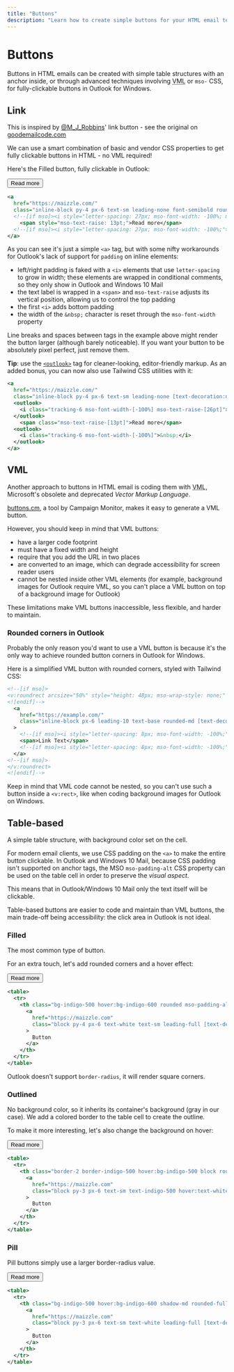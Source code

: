 ```yaml
---
title: "Buttons"
description: "Learn how to create simple buttons for your HTML email templates in Maizzle"
---
```


# Buttons

Buttons in HTML emails can be created with simple table structures with an anchor inside, or through advanced techniques involving <abbr title="Vector Markup Language">VML</abbr> or `mso-` CSS, for fully-clickable buttons in Outlook for Windows.

## Link

<Alert>This is inspired by <a href="https://twitter.com/M_J_Robbins">@M_J_Robbins</a>' link button - see the original on <a href="https://www.goodemailcode.com/email-code/link-button">goodemailcode.com</a></Alert>

We can use a smart combination of basic and vendor CSS properties to get fully clickable buttons in HTML - no VML required!

Here's the Filled button, fully clickable in Outlook:

<div class="example-preview">
  <div>
    <button
      class="block py-4 px-6 text-sm leading-none no-underline text-white font-semibold rounded bg-indigo-500 hover:bg-indigo-600 focus:outline-none">
        Read more
    </button>
  </div>

  ```xml
  <a
    href="https://maizzle.com/"
    class="inline-block py-4 px-6 text-sm leading-none font-semibold rounded [text-decoration:none] text-white bg-indigo-500 hover:bg-indigo-600">
    <!--[if mso]><i style="letter-spacing: 27px; mso-font-width: -100%; mso-text-raise: 26pt;">&nbsp;</i><![endif]-->
      <span style="mso-text-raise: 13pt;">Read more</span>
    <!--[if mso]><i style="letter-spacing: 27px; mso-font-width: -100%;">&nbsp;</i><![endif]-->
  </a>
  ```
</div>

As you can see it's just a simple `<a>` tag, but with some nifty workarounds for Outlook's lack of support for `padding` on inline elements:

- left/right padding is faked with a `<i>` elements that use `letter-spacing` to grow in width; these elements are wrapped in conditional comments, so they only show in Outlook and Windows 10 Mail
- the text label is wrapped in a `<span>` and `mso-text-raise` adjusts its vertical position, allowing us to control the top padding
- the first `<i>` adds bottom padding
- the width of the `&nbsp;` character is reset through the `mso-font-width` property

<Alert>Line breaks and spaces between tags in the example above might render the button larger (although barely noticeable). If you want your button to be absolutely pixel perfect, just remove them.</Alert>

**Tip**: use the [`<outlook>`](/docs/tags#outlook) tag for cleaner-looking, editor-friendly markup. As an added bonus, you can now also use Tailwind CSS utilities with it:

```xml [button.html]
<a
  href="https://maizzle.com/"
  class="inline-block py-4 px-6 text-sm leading-none [text-decoration:none] text-white font-semibold rounded bg-indigo-500 hover:bg-indigo-600">
  <outlook>
    <i class="tracking-6 mso-font-width-[-100%] mso-text-raise-[26pt]">&nbsp;</i>
  </outlook>
    <span class="mso-text-raise-[13pt]">Read more</span>
  <outlook>
    <i class="tracking-6 mso-font-width-[-100%]">&nbsp;</i>
  </outlook>
</a>
```

## VML

Another approach to buttons in HTML email is coding them with <abbr title="Vector Markup Language">VML</abbr>, Microsoft's obsolete and deprecated _Vector Markup Language_.

[buttons.cm](https://buttons.cm/), a tool by Campaign Monitor, makes it easy to generate a VML button.

However, you should keep in mind that VML buttons:

- have a larger code footprint
- must have a fixed width and height
- require that you add the URL in two places
- are converted to an image, which can degrade accessibility for screen reader users
- cannot be nested inside other VML elements (for example, background images for Outlook require VML, so you can't place a VML button on top of a background image for Outlook)

These limitations make VML buttons inaccessible, less flexible, and harder to maintain.

### Rounded corners in Outlook

Probably the only reason you'd want to use a VML button is because it's the only way to achieve rounded button corners in Outlook for Windows.

Here is a simplified VML button with rounded corners, styled with Tailwind CSS:

```xml [vml-rounded-button.html]
<!--[if mso]>
<v:roundrect arcsize="50%" style="height: 48px; mso-wrap-style: none;" stroke="f" fillcolor="#1d4ed8">
<![endif]-->
  <a
    href="https://example.com/"
    class="inline-block px-6 leading-10 text-base rounded-md [text-decoration:none] text-white bg-blue-700"
  >
    <!--[if mso]><i style="letter-spacing: 8px; mso-font-width: -100%;" hidden>&nbsp;</i><![endif]-->
    <span>Link Text</span>
    <!--[if mso]><i style="letter-spacing: 8px; mso-font-width: -100%;" hidden>&nbsp;</i><![endif]-->
  </a>
<!--[if mso]>
</v:roundrect>
<![endif]-->
```

<Alert type="warning">Keep in mind that VML code cannot be nested, so you can't use such a button inside a `<v:rect>`, like when coding background images for Outlook on Windows.</Alert>

## Table-based

A simple table structure, with background color set on the cell.

For modern email clients, we use CSS padding on the `<a>` to make the entire button clickable. In Outlook and Windows 10 Mail, because CSS padding isn't supported on anchor tags, the MSO `mso-padding-alt` CSS property can be used on the table cell in order to preserve the _visual aspect_.

This means that in Outlook/Windows 10 Mail only the text itself will be clickable.

Table-based buttons are easier to code and maintain than VML buttons, the main trade-off being accessibility: the click area in Outlook is not ideal.

### Filled

The most common type of button.

For an extra touch, let's add rounded corners and a hover effect:

<div class="example-preview">
  <div>
    <button
      class="py-4 px-6 text-sm leading-none no-underline text-white font-semibold rounded bg-indigo-500 hover:bg-indigo-600 focus:outline-none">
        Read more
    </button>
  </div>

  ```xml
  <table>
    <tr>
      <th class="bg-indigo-500 hover:bg-indigo-600 rounded mso-padding-alt-[12px_24px]">
        <a
          href="https://maizzle.com"
          class="block py-4 px-6 text-white text-sm leading-full [text-decoration:none]"
        >
          Button
        </a>
      </th>
    </tr>
  </table>
  ```
</div>

<Alert>Outlook doesn't support <code>border-radius</code>, it will render square corners.</Alert>

### Outlined

No background color, so it inherits its container's background (gray in our case). We add a colored border to the table cell to create the outline.

To make it more interesting, let's also change the background on hover:

<div class="example-preview">
  <div>
    <button
      class="py-3 px-6 rounded border-2 border-indigo-500 hover:border-indigo-600 hover:bg-indigo-600 text-sm text-indigo-500 hover:text-white font-bold leading-full focus:outline-none">
        Read more
    </button>
  </div>

  ```xml
  <table>
    <tr>
      <th class="border-2 border-indigo-500 hover:bg-indigo-500 block rounded mso-padding-alt-[12px_24px]">
        <a
          href="https://maizzle.com"
          class="block py-3 px-6 text-sm text-indigo-500 hover:text-white leading-full [text-decoration:none]"
        >
          Button
        </a>
      </th>
    </tr>
  </table>
  ```
</div>

### Pill

Pill buttons simply use a larger border-radius value.

<div class="example-preview">
  <div>
    <button class="py-3 px-6 rounded-full shadow-md bg-indigo-500 hover:bg-indigo-600 text-sm text-white font-bold leading-full focus:outline-none">Read more</button>
  </div>

  ```xml
  <table>
    <tr>
      <th class="bg-indigo-500 hover:bg-indigo-600 shadow-md rounded-full mso-padding-alt-[16px_24px]">
        <a
          href="https://maizzle.com"
          class="block py-3 px-6 text-sm text-white leading-full [text-decoration:none]"
        >
          Button
        </a>
      </th>
    </tr>
  </table>
  ```
</div>
